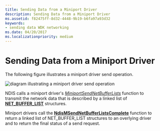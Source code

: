 ```yaml
---
title: Sending Data from a Miniport Driver
description: Sending Data from a Miniport Driver
ms.assetid: f82475ff-8d32-4448-9b19-b6fa97a93d32
keywords:
- sending data WDK networking
ms.date: 04/20/2017
ms.localizationpriority: medium
---
```


# Sending Data from a Miniport Driver





The following figure illustrates a miniport driver send operation.

![diagram illustrating a miniport driver send operation](images/miniportsend.png)

NDIS calls a miniport driver's [*MiniportSendNetBufferLists*](https://msdn.microsoft.com/library/windows/hardware/ff559440) function to transmit the network data that is described by a linked list of [**NET\_BUFFER\_LIST**](https://msdn.microsoft.com/library/windows/hardware/ff568388) structures.

Miniport drivers call the [**NdisMSendNetBufferListsComplete**](https://msdn.microsoft.com/library/windows/hardware/ff563668) function to return a linked list of NET\_BUFFER\_LIST structures to an overlying driver and to return the final status of a send request.

 

 





